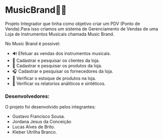 # MusicBrand🎼🎵


Projeto Integrador que tinha como objetivo criar um PDV (Ponto de Venda).Para isso criamos um sistema de Gerenciamento de Vendas  de uma Loja de Instrumentos Musicais chamada Music Brand.

<p>No Music Brand é possivel:
  
* 🔊 Efetuar as vendas dos instrumentos musicais.
* 🎼 Cadastrar e pesquisar os clientes da loja.
* 🥁 Cadastrar e pesquisar os produtos da loja.
* 🎧 Cadastrar e pesquisar os fornecedores da loja.
* 🎸 Verificar o estoque de produtos na loja.
* 🎹 Verificar os relatorios análiticos e sintéticos.
</p>

### Desenvolvedores:

O projeto foi desenvolvido pelos integrantes:
- Gustavo Francisco Sousa.
- Jordana Jesus da Conceição
- Lucas Alves de Brito.
- Kleber Utrilha Branco.




